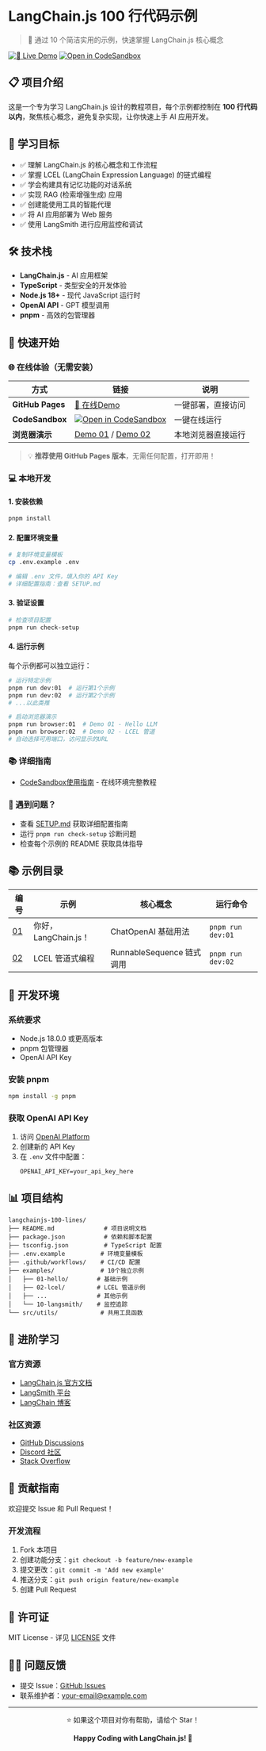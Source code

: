 # LangChain.js 100 行代码示例

> 🚀 通过 10 个简洁实用的示例，快速掌握 LangChain.js 核心概念

[![🚀 Live Demo](https://img.shields.io/badge/🚀-Live%20Demo-green?style=flat-square)](https://echovic.github.io/langchainjs-100-lines/)
[![Open in CodeSandbox](https://img.shields.io/badge/Open%20in-CodeSandbox-blue?style=flat-square&logo=codesandbox)](https://codesandbox.io/p/github/echoVic/langchainjs-100-lines/main?import=true)

## 📋 项目介绍

这是一个专为学习 LangChain.js 设计的教程项目，每个示例都控制在 **100 行代码以内**，聚焦核心概念，避免复杂实现，让你快速上手 AI 应用开发。

## 🎯 学习目标

- ✅ 理解 LangChain.js 的核心概念和工作流程
- ✅ 掌握 LCEL (LangChain Expression Language) 的链式编程
- ✅ 学会构建具有记忆功能的对话系统
- ✅ 实现 RAG (检索增强生成) 应用
- ✅ 创建能使用工具的智能代理
- ✅ 将 AI 应用部署为 Web 服务
- ✅ 使用 LangSmith 进行应用监控和调试

## 🛠️ 技术栈

- **LangChain.js** - AI 应用框架
- **TypeScript** - 类型安全的开发体验
- **Node.js 18+** - 现代 JavaScript 运行时
- **OpenAI API** - GPT 模型调用
- **pnpm** - 高效的包管理器

## 🚀 快速开始

### 🌐 在线体验（无需安装）

| 方式 | 链接 | 说明 |
|---|---|---|
| **GitHub Pages** | [🚀 在线Demo](https://echovic.github.io/langchainjs-100-lines/) | 一键部署，直接访问 |
| **CodeSandbox** | [![Open in CodeSandbox](https://img.shields.io/badge/Open%20in-CodeSandbox-blue?style=flat-square&logo=codesandbox)](https://codesandbox.io/p/github/echoVic/langchainjs-100-lines/main?import=true) | 一键在线运行 |
| **浏览器演示** | [Demo 01](examples/01-hello/browser-demo.html) / [Demo 02](examples/02-lcel/browser-demo.html) | 本地浏览器直接运行 |

> 💡 **推荐使用 GitHub Pages 版本**，无需任何配置，打开即用！

### 💻 本地开发

#### 1. 安装依赖

```bash
pnpm install
```

#### 2. 配置环境变量

```bash
# 复制环境变量模板
cp .env.example .env

# 编辑 .env 文件，填入你的 API Key
# 详细配置指南：查看 SETUP.md
```

#### 3. 验证设置

```bash
# 检查项目配置
pnpm run check-setup
```

#### 4. 运行示例

每个示例都可以独立运行：

```bash
# 运行特定示例
pnpm run dev:01  # 运行第1个示例
pnpm run dev:02  # 运行第2个示例
# ...以此类推

# 启动浏览器演示
pnpm run browser:01  # Demo 01 - Hello LLM
pnpm run browser:02  # Demo 02 - LCEL 管道
# 自动选择可用端口，访问显示的URL
```

### 📚 详细指南
- [CodeSandbox使用指南](CODESANDBOX.md) - 在线环境完整教程

### 🔧 遇到问题？

- 查看 [SETUP.md](./SETUP.md) 获取详细配置指南
- 运行 `pnpm run check-setup` 诊断问题
- 检查每个示例的 README 获取具体指导

## 📚 示例目录

| 编号 | 示例 | 核心概念 | 运行命令 |
|------|------|----------|----------|
| [01](examples/01-hello) | 你好，LangChain.js！ | ChatOpenAI 基础用法 | `pnpm run dev:01` |
| [02](examples/02-lcel) | LCEL 管道式编程 | RunnableSequence 链式调用 | `pnpm run dev:02` |

## 🔧 开发环境

### 系统要求
- Node.js 18.0.0 或更高版本
- pnpm 包管理器
- OpenAI API Key

### 安装 pnpm
```bash
npm install -g pnpm
```

### 获取 OpenAI API Key
1. 访问 [OpenAI Platform](https://platform.openai.com/api-keys)
2. 创建新的 API Key
3. 在 `.env` 文件中配置：
   ```
   OPENAI_API_KEY=your_api_key_here
   ```

## 📊 项目结构

```
langchainjs-100-lines/
├── README.md              # 项目说明文档
├── package.json           # 依赖和脚本配置
├── tsconfig.json          # TypeScript 配置
├── .env.example          # 环境变量模板
├── .github/workflows/    # CI/CD 配置
├── examples/             # 10个独立示例
│   ├── 01-hello/        # 基础示例
│   ├── 02-lcel/         # LCEL 管道示例
│   ├── ...              # 其他示例
│   └── 10-langsmith/    # 监控追踪
└── src/utils/            # 共用工具函数
```

## 🌟 进阶学习

### 官方资源
- [LangChain.js 官方文档](https://js.langchain.com/docs/)
- [LangSmith 平台](https://smith.langchain.com/)
- [LangChain 博客](https://blog.langchain.dev/)

### 社区资源
- [GitHub Discussions](https://github.com/langchain-ai/langchainjs/discussions)
- [Discord 社区](https://discord.gg/langchain)
- [Stack Overflow](https://stackoverflow.com/questions/tagged/langchain)

## 🤝 贡献指南

欢迎提交 Issue 和 Pull Request！

### 开发流程
1. Fork 本项目
2. 创建功能分支：`git checkout -b feature/new-example`
3. 提交更改：`git commit -m 'Add new example'`
4. 推送分支：`git push origin feature/new-example`
5. 创建 Pull Request

## 📄 许可证

MIT License - 详见 [LICENSE](LICENSE) 文件

## 🙋‍♂️ 问题反馈

- 提交 Issue：[GitHub Issues](https://github.com/your-username/langchainjs-100-lines/issues)
- 联系维护者：your-email@example.com

---

<div align="center">
  <p>⭐ 如果这个项目对你有帮助，请给个 Star！</p>
  <p><strong>Happy Coding with LangChain.js! 🎉</strong></p>
</div>